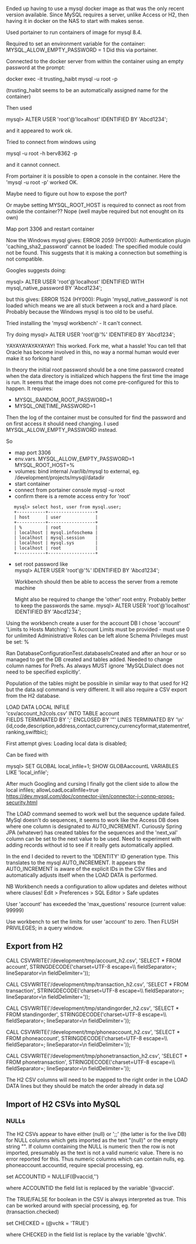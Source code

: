 Ended up having to use a mysql docker image as that was the only recent version available.
Since MySQL requires a server, unlike Access or H2, then having it in docker on the NAS to start with makes sense.

Used portainer to run containers of image for mysql 8.4.

Required to set an environment variable for the container: MYSQL_ALLOW_EMPTY_PASSWORD = 1
Did this via portainer.

Connected to the docker server from within the container using an empty password at the prompt:

docker exec -it trusting_haibt mysql -u root -p

(trusting_haibt seems to be an automatically assigned name for the container)

Then used

mysql> ALTER USER 'root'@'localhost' IDENTIFIED BY 'Abcd1234';

and it appeared to work ok.

Tried to connect from windows using 

mysql -u root -h berv8362 -p

and it cannot connect.


From portainer it is possible to open a console in the container. Here the 'mysql -u root -p' worked OK.

Maybe need to figure out how to expose the port?

Or maybe setting MYSQL_ROOT_HOST is required to connect as root from outside the container??
Nope (well maybe required but not enought on its own)

Map port 3306 and restart container

Now the Windows mysql gives: ERROR 2059 (HY000): Authentication plugin 'caching_sha2_password' cannot be loaded: The specified module could not be found.
This suggests that it is making a connection but something is not compatible.

Googles suggests doing:

mysql> ALTER USER 'root'@'localhost' IDENTIFIED WITH mysql_native_password BY 'Abcd1234';

but this gives: ERROR 1524 (HY000): Plugin 'mysql_native_password' is not loaded
which means we are all stuck between a rock and a hard place.
Probably because the Windows mysql is too old to be useful.

Tried installing the 'mysql workbench' - It can't connect. 

Try doing
mysql> ALTER USER 'root'@'%' IDENTIFIED BY 'Abcd1234';

YAYAYAYAYAYAYAY! This worked.
Fork me, what a hassle! You can tell that Oracle has become involved in this, no way a normal
human would ever make it so forking hard!

In theory the initial root password should be a one time password created when the data directory
is initialized which happens the first time the image is run. It seems that the image
does not come pre-configured for this to happen. It requires:

- MYSQL_RANDOM_ROOT_PASSWORD=1 
- MYSQL_ONETIME_PASSWORD=1

Then the log of the container must be consulted for find the password and on first access it should
need changing. I used MYSQL_ALLOW_EMPTY_PASSWORD instead.

So
 - map port 3306
 - env.vars. 
      MYSQL_ALLOW_EMPTY_PASSWORD=1
      MYSQL_ROOT_HOST=%
 - volumes: bind internal /var/lib/mysql to external, eg. /development/projects/mysql/datadir
 - start container  
 - connect from portainer console
   mysql -u root
 - confirm there is a remote access entry for 'root'

```
   mysql> select host, user from mysql.user;
   +-----------+------------------+
   | host      | user             |
   +-----------+------------------+
   | %         | root             |
   | localhost | mysql.infoschema |
   | localhost | mysql.session    |
   | localhost | mysql.sys        |
   | localhost | root             |
   +-----------+------------------+
```

 - set root password like    
   mysql> ALTER USER 'root'@'%' IDENTIFIED BY 'Abcd1234';  
   
   Workbench should then be able to access the server from a remote machine
   
   Might also be required to change the 'other' root entry. Probably better to keep the passwords the same.
   mysql> ALTER USER 'root'@'localhost' IDENTIFIED BY 'Abcd1234';

Using the workbench create a user for the account DB
   I chose 'account'
   'Limits to Hosts Matching': %
   Account Limits must be provided - must use 0 for unlimited
   Administrative Roles can be left alone
   Schema Privileges must be set: %
   
Ran DatabaseConfigurationTest.databaseIsCreated and after an hour or so managed to
get the DB created and tables added. Needed to change column names for Prefs.
As always MUST ignore 'MySQLDialect does not need to be specified explicitly'.

Population of the tables might be possible in similar way to that used for H2
but the data.sql command is very different. It will also require a CSV export from the H2 database.

LOAD DATA LOCAL INFILE  
'csv/account_h2cols.csv'
INTO TABLE account  
FIELDS TERMINATED BY ';' 
ENCLOSED BY '"'
LINES TERMINATED BY '\n'
(id,code,description,address,contact,currency,currencyformat,statementref,ranking,swiftbic);


First attempt gives: Loading local data is disabled;

Can be fixed with

mysql> SET GLOBAL local_infile=1;
SHOW GLOBAaccountL VARIABLES LIKE 'local_infile';

After much Googling and cursing I finally got the client side to allow the local infiles; allowLoadLocalInfile=true
https://dev.mysql.com/doc/connector-j/en/connector-j-connp-props-security.html

The LOAD command seemed to work well but the sequence update failed. MySql doesn't do sequences, it seems
to work like the Access DB does where one column is designated to AUTO_INCREMENT. Curiously Spring JPA (whatever)
has created tables for the sequences and the 'next_val' column can be set to the next value to be used.
Need to experiment with adding records without id to see if it really gets automatically applied.

In the end I decided to revert to the 'IDENTITY' ID generation type. This translates to the mysql AUTO_INCREMENT. 
It appears the AUTO_INCREMENT is aware of the explicit IDs in the CSV files and automatically adjusts itself when the LOAD DATA is performed.

NB Workbench needs a configuration to allow updates and deletes without where clauses! 
Edit > Preferences > SQL Editor > Safe updates

User 'account' has exceeded the 'max_questions' resource (current value: 99999)

Use workbench to set the limits for user 'account' to zero.
Then 
FLUSH PRIVILEGES;
in a query window.

## Export from H2
CALL CSVWRITE('/development/tmp/account_h2.csv', 
'SELECT * FROM account', 
STRINGDECODE('charset=UTF-8 escape=\\\\ fieldSeparator=; lineSeparator=\n fieldDelimiter='));

CALL CSVWRITE('/development/tmp/transaction_h2.csv', 
'SELECT * FROM transaction', 
STRINGDECODE('charset=UTF-8 escape=\\\\ fieldSeparator=; lineSeparator=\n fieldDelimiter='));

CALL CSVWRITE('/development/tmp/standingorder_h2.csv', 
'SELECT * FROM standingorder', 
STRINGDECODE('charset=UTF-8 escape=\\\\ fieldSeparator=; lineSeparator=\n fieldDelimiter='));

CALL CSVWRITE('/development/tmp/phoneaccount_h2.csv', 
'SELECT * FROM phoneaccount', 
STRINGDECODE('charset=UTF-8 escape=\\\\ fieldSeparator=; lineSeparator=\n fieldDelimiter='));

CALL CSVWRITE('/development/tmp/phonetransaction_h2.csv', 
'SELECT * FROM phonetransaction', 
STRINGDECODE('charset=UTF-8 escape=\\\\ fieldSeparator=; lineSeparator=\n fieldDelimiter='));

The H2 CSV columns will need to be mapped to the right order in the LOAD DATA lines but they should be
match the order already in data.sql

## Import of H2 CSVs into MySQL

### NULLs
The H2 CSVs appear to have either (null) or ';;' (the latter is for the live DB) for NULL columns 
which gets imported as the text "(null)" or the empty string "". 
If column containing the NULL is numeric then the row is not imported, presumably as the text is not a valid
numeric value. There is no error reported for this. Thus numeric columns which can contain nulls, eg. phoneaccount.accountid, require special processing, eg. 

set ACCOUNTID = NULLIF(@vaccid,'')

where ACCOUNTID the field list is replaced by the variable '@vaccid'.

The TRUE/FALSE for boolean in the CSV is always interpreted as true. This can be worked around with special processing, eg. for (transaction.checked)

set CHECKED = (@vchk = 'TRUE')

where CHECKED in the field list is replace by the variable '@vchk'.


